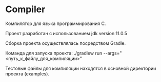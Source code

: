 # Compiler

Компилятор для языка программирования C.

Проект разработан с использованием jdk version 11.0.5

Сборка проекта осуществлялась посредством Gradle.

Команда для запуска проекта:
    ./gradlew run --args="<путь_к_файлу_для_компиляции>"
    
Тестовые файлы для компиляции находятся в основной директории проекта (examples).